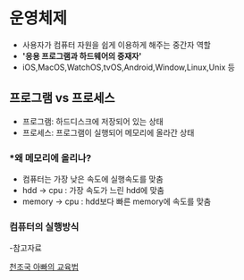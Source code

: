# 운영체제
- 사용자가 컴퓨터 자원을 쉽게 이용하게 해주는 중간자 역할
- **'응용 프로그램과 하드웨어의 중재자'**
- iOS,MacOS,WatchOS,tvOS,Android,Window,Linux,Unix 등

## 프로그램 vs 프로세스
- 프로그램: 하드디스크에 저장되어 있는 상태
- 프로세스: 프로그램이 실행되어 메모리에 올라간 상태

### *왜 메모리에 올리나?
- 컴퓨터는 가장 낮은 속도에 실행속도를 맞춤
- hdd -> cpu : 가장 속도가 느린 hdd에 맞춤
- memory -> cpu : hdd보다 빠른 memory에 속도를 맞춤

### 컴퓨터의 실행방식
-참고자료

[천조국 아빠의 교육법](https://youtu.be/GrsqZSDMKO4)